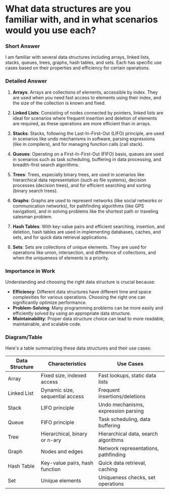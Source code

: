 # What data structures are you familiar with, and in what scenarios would you use each?

### Short Answer
I am familiar with several data structures including arrays, linked lists, stacks, queues, trees, graphs, hash tables, and sets. Each has specific use cases based on their properties and efficiency for certain operations.

### Detailed Answer
1. **Arrays**: Arrays are collections of elements, accessible by index. They are used when you need fast access to elements using their index, and the size of the collection is known and fixed.

2. **Linked Lists**: Consisting of nodes connected by pointers, linked lists are ideal for scenarios where frequent insertion and deletion of elements are required, as these operations are more efficient than in arrays.

3. **Stacks**: Stacks, following the Last-In-First-Out (LIFO) principle, are used in scenarios like undo mechanisms in software, parsing expressions (like in compilers), and for managing function calls (call stack).

4. **Queues**: Operating on a First-In-First-Out (FIFO) basis, queues are used in scenarios such as task scheduling, buffering in data processing, and breadth-first search algorithms.

5. **Trees**: Trees, especially binary trees, are used in scenarios like hierarchical data representation (such as file systems), decision processes (decision trees), and for efficient searching and sorting (binary search trees).

6. **Graphs**: Graphs are used to represent networks (like social networks or communication networks), for pathfinding algorithms (like GPS navigation), and in solving problems like the shortest path or traveling salesman problem.

7. **Hash Tables**: With key-value pairs and efficient searching, insertion, and deletion, hash tables are used in implementing databases, caches, and sets, and for quick data retrieval applications.

8. **Sets**: Sets are collections of unique elements. They are used for operations like union, intersection, and difference of collections, and when the uniqueness of elements is a priority.

### Importance in Work
Understanding and choosing the right data structure is crucial because:

- **Efficiency**: Different data structures have different time and space complexities for various operations. Choosing the right one can significantly optimize performance.
- **Problem-Solving**: Many programming problems can be more easily and efficiently solved by using an appropriate data structure.
- **Maintainability**: Proper data structure choice can lead to more readable, maintainable, and scalable code.

### Diagram/Table
Here's a table summarizing these data structures and their use cases:

| Data Structure | Characteristics | Use Cases |
|----------------|------------------|-----------|
| Array          | Fixed size, indexed access | Fast lookups, static data lists |
| Linked List    | Dynamic size, sequential access | Frequent insertions/deletions |
| Stack          | LIFO principle | Undo mechanisms, expression parsing |
| Queue          | FIFO principle | Task scheduling, data buffering |
| Tree           | Hierarchical, binary or n-ary | Hierarchical data, search algorithms |
| Graph          | Nodes and edges | Network representations, pathfinding |
| Hash Table     | Key-value pairs, hash function | Quick data retrieval, caching |
| Set            | Unique elements | Uniqueness checks, set operations |